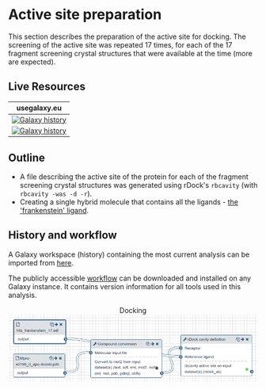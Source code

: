 # Active site preparation

This section describes the preparation of the active site for docking. The screening of the active site was repeated 17 times, for each of the 17 fragment screening crystal structures that were available at the time (more are expected).


## Live Resources

| usegalaxy.eu | 
|:--------:|
| [![Galaxy history](https://img.shields.io/static/v1?label=history&message=view&color=blue)](https://usegalaxy.eu/u/sbray/h/mpro-active-site-generation) | 
| [![Galaxy history](https://img.shields.io/static/v1?label=workflow&message=view&color=blue)](https://usegalaxy.eu/u/sbray/w/mpro-active-site-generation) | 

## Outline

- A file describing the active site of the protein for each of the fragment screening crystal structures was generated using rDock's `rbcavity` (with `rbcavity -was -d -r`).
- Creating a single hybrid molecule that contains all the ligands - [the 'frankenstein' ligand](https://www.informaticsmatters.com/blog/2018/11/23/cavities-and-frankenstein-molecules.html).

## History and workflow

A Galaxy workspace (history) containing the most current analysis can be imported from [here](https://usegalaxy.eu/u/sbray/h/mpro-active-site-generation).

The publicly accessible [workflow](https://usegalaxy.eu/u/sbray/w/mpro-active-site-generation) can be downloaded and installed on any Galaxy instance. It contains version information for all tools used in this analysis.

 <p align="center">
  Docking
  <a href="https://usegalaxy.eu/u/sbray/w/mpro-docking-only">   <img src="./w-active-site-generation.png" alt="Workflow active site generation" /></a> &nbsp;  
 </p>
 